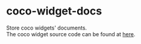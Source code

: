 # coco-widget-docs
Store coco widgets' documents.
<br />
The coco widget source code can be found at [here](https://gitee.com/reducedradius/coco-widgets).
